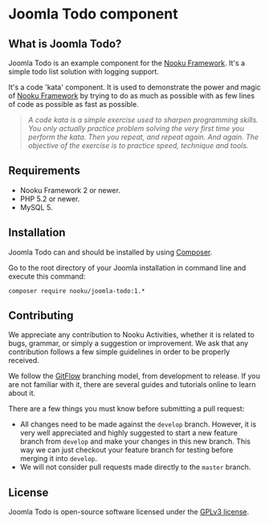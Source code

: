 # Joomla Todo component

## What is Joomla Todo?

Joomla Todo is an example component for the [Nooku Framework](https://github.com/nooku/nooku-framework). It's a simple todo list solution with logging support.

It's a code 'kata' component. It is used to demonstrate the power and magic of  [Nooku Framework](https://github.com/nooku/nooku-framework) by trying to do as much as possible with as few lines of code as possible as fast as possible.

> *A code kata is a simple exercise used to sharpen programming skills. You only actually practice problem solving the very first time you perform the kata. Then you repeat, and repeat again. And again. The objective of the exercise is to practice speed, technique and tools.*

## Requirements

- Nooku Framework 2 or newer.
- PHP 5.2 or newer.
- MySQL 5.

## Installation

Joomla Todo can and should be installed by using [Composer](https://getcomposer.org/). 

Go to the root directory of your Joomla installation in command line and execute this command:

```
composer require nooku/joomla-todo:1.*
```

## Contributing

We appreciate any contribution to Nooku Activities, whether it is related to bugs, grammar, or simply a suggestion or
improvement. We ask that any contribution follows a few simple guidelines in order to be properly received.

We follow the [GitFlow][gitflow-model] branching model, from development to release. If you are not familiar with it,
there are several guides and tutorials online to learn about it.

There are a few things you must know before submitting a pull request:

- All changes need to be made against the `develop` branch. However, it is very well appreciated and highly suggested to start a new feature branch from `develop` and make your changes in this new branch. This way we can just checkout your feature branch for testing before merging it into `develop`.
- We will not consider pull requests made directly to the `master` branch.

## License 

Joomla Todo is open-source software licensed under the [GPLv3 license](https://github.com/nooku/nooku-framework/blob/master/LICENSE.txt).

[gitflow-model]: http://nvie.com/posts/a-successful-git-branching-model/
